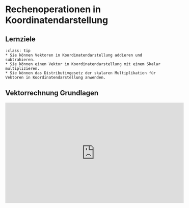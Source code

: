 # Rechenoperationen in Koordinatendarstellung

## Lernziele

```{admonition} Lernziele 
:class: tip
* Sie können Vektoren in Koordinatendarstellung addieren und subtrahieren.
* Sie können einen Vektor in Koordinatendarstellung mit einem Skalar multiplizieren.
* Sie können das Distributivgesetz der skalaren Multiplikation für Vektoren in Koordinatendarstellung anwenden.
```

## Vektorrechnung Grundlagen

<iframe width="560" height="315" src="https://www.youtube.com/embed/R4nJTT60zU8" title="YouTube video player" frameborder="0" allow="accelerometer; autoplay; clipboard-write; encrypted-media; gyroscope; picture-in-picture" allowfullscreen></iframe>